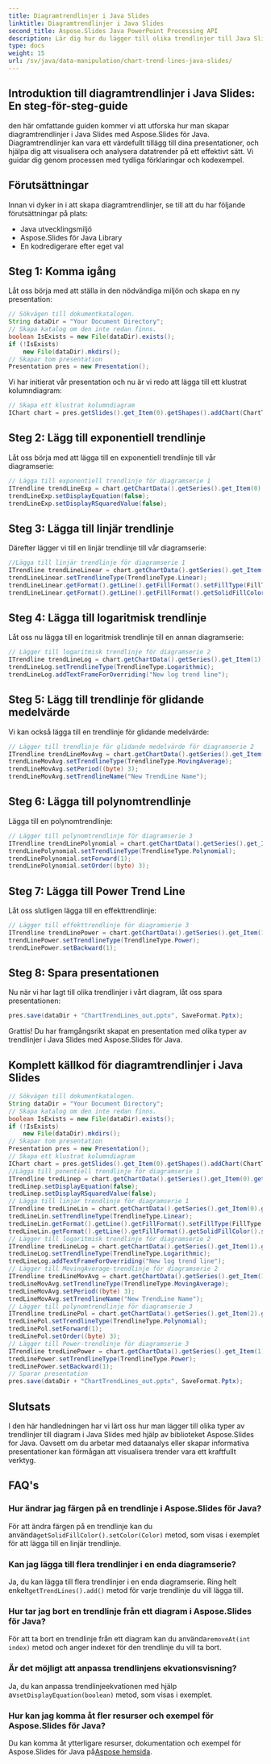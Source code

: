 ```yaml
---
title: Diagramtrendlinjer i Java Slides
linktitle: Diagramtrendlinjer i Java Slides
second_title: Aspose.Slides Java PowerPoint Processing API
description: Lär dig hur du lägger till olika trendlinjer till Java Slides med Aspose.Slides för Java. Steg-för-steg guide med kodexempel för effektiv datavisualisering.
type: docs
weight: 15
url: /sv/java/data-manipulation/chart-trend-lines-java-slides/
---
```


## Introduktion till diagramtrendlinjer i Java Slides: En steg-för-steg-guide

den här omfattande guiden kommer vi att utforska hur man skapar diagramtrendlinjer i Java Slides med Aspose.Slides för Java. Diagramtrendlinjer kan vara ett värdefullt tillägg till dina presentationer, och hjälpa dig att visualisera och analysera datatrender på ett effektivt sätt. Vi guidar dig genom processen med tydliga förklaringar och kodexempel.

## Förutsättningar

Innan vi dyker in i att skapa diagramtrendlinjer, se till att du har följande förutsättningar på plats:

- Java utvecklingsmiljö
- Aspose.Slides för Java Library
- En kodredigerare efter eget val

## Steg 1: Komma igång

Låt oss börja med att ställa in den nödvändiga miljön och skapa en ny presentation:

```java
// Sökvägen till dokumentkatalogen.
String dataDir = "Your Document Directory";
// Skapa katalog om den inte redan finns.
boolean IsExists = new File(dataDir).exists();
if (!IsExists)
    new File(dataDir).mkdirs();
// Skapar tom presentation
Presentation pres = new Presentation();
```

Vi har initierat vår presentation och nu är vi redo att lägga till ett klustrat kolumndiagram:

```java
// Skapa ett klustrat kolumndiagram
IChart chart = pres.getSlides().get_Item(0).getShapes().addChart(ChartType.ClusteredColumn, 20, 20, 500, 400);
```

## Steg 2: Lägg till exponentiell trendlinje

Låt oss börja med att lägga till en exponentiell trendlinje till vår diagramserie:

```java
// Lägga till exponentiell trendlinje för diagramserie 1
ITrendline trendLineExp = chart.getChartData().getSeries().get_Item(0).getTrendLines().add(TrendlineType.Exponential);
trendLineExp.setDisplayEquation(false);
trendLineExp.setDisplayRSquaredValue(false);
```

## Steg 3: Lägga till linjär trendlinje

Därefter lägger vi till en linjär trendlinje till vår diagramserie:

```java
//Lägga till linjär trendlinje för diagramserie 1
ITrendline trendLineLinear = chart.getChartData().getSeries().get_Item(0).getTrendLines().add(TrendlineType.Linear);
trendLineLinear.setTrendlineType(TrendlineType.Linear);
trendLineLinear.getFormat().getLine().getFillFormat().setFillType(FillType.Solid);
trendLineLinear.getFormat().getLine().getFillFormat().getSolidFillColor().setColor(Color.RED);
```

## Steg 4: Lägga till logaritmisk trendlinje

Låt oss nu lägga till en logaritmisk trendlinje till en annan diagramserie:

```java
// Lägger till logaritmisk trendlinje för diagramserie 2
ITrendline trendLineLog = chart.getChartData().getSeries().get_Item(1).getTrendLines().add(TrendlineType.Logarithmic);
trendLineLog.setTrendlineType(TrendlineType.Logarithmic);
trendLineLog.addTextFrameForOverriding("New log trend line");
```

## Steg 5: Lägg till trendlinje för glidande medelvärde

Vi kan också lägga till en trendlinje för glidande medelvärde:

```java
// Lägger till trendlinje för glidande medelvärde för diagramserie 2
ITrendline trendLineMovAvg = chart.getChartData().getSeries().get_Item(1).getTrendLines().add(TrendlineType.MovingAverage);
trendLineMovAvg.setTrendlineType(TrendlineType.MovingAverage);
trendLineMovAvg.setPeriod((byte) 3);
trendLineMovAvg.setTrendlineName("New TrendLine Name");
```

## Steg 6: Lägga till polynomtrendlinje

Lägga till en polynomtrendlinje:

```java
// Lägger till polynomtrendlinje för diagramserie 3
ITrendline trendLinePolynomial = chart.getChartData().getSeries().get_Item(2).getTrendLines().add(TrendlineType.Polynomial);
trendLinePolynomial.setTrendlineType(TrendlineType.Polynomial);
trendLinePolynomial.setForward(1);
trendLinePolynomial.setOrder((byte) 3);
```

## Steg 7: Lägga till Power Trend Line

Låt oss slutligen lägga till en effekttrendlinje:

```java
// Lägger till effekttrendlinje för diagramserie 3
ITrendline trendLinePower = chart.getChartData().getSeries().get_Item(1).getTrendLines().add(TrendlineType.Power);
trendLinePower.setTrendlineType(TrendlineType.Power);
trendLinePower.setBackward(1);
```

## Steg 8: Spara presentationen

Nu när vi har lagt till olika trendlinjer i vårt diagram, låt oss spara presentationen:

```java
pres.save(dataDir + "ChartTrendLines_out.pptx", SaveFormat.Pptx);
```

Grattis! Du har framgångsrikt skapat en presentation med olika typer av trendlinjer i Java Slides med Aspose.Slides för Java.

## Komplett källkod för diagramtrendlinjer i Java Slides

```java
// Sökvägen till dokumentkatalogen.
String dataDir = "Your Document Directory";
// Skapa katalog om den inte redan finns.
boolean IsExists = new File(dataDir).exists();
if (!IsExists)
	new File(dataDir).mkdirs();
// Skapar tom presentation
Presentation pres = new Presentation();
// Skapa ett klustrat kolumndiagram
IChart chart = pres.getSlides().get_Item(0).getShapes().addChart(ChartType.ClusteredColumn, 20, 20, 500, 400);
//Lägga till ponentiell trendlinje för diagramserie 1
ITrendline tredLinep = chart.getChartData().getSeries().get_Item(0).getTrendLines().add(TrendlineType.Exponential);
tredLinep.setDisplayEquation(false);
tredLinep.setDisplayRSquaredValue(false);
// Lägga till linjär trendlinje för diagramserie 1
ITrendline tredLineLin = chart.getChartData().getSeries().get_Item(0).getTrendLines().add(TrendlineType.Linear);
tredLineLin.setTrendlineType(TrendlineType.Linear);
tredLineLin.getFormat().getLine().getFillFormat().setFillType(FillType.Solid);
tredLineLin.getFormat().getLine().getFillFormat().getSolidFillColor().setColor(Color.RED);
// Lägger till logaritmisk trendlinje för diagramserie 2
ITrendline tredLineLog = chart.getChartData().getSeries().get_Item(1).getTrendLines().add(TrendlineType.Logarithmic);
tredLineLog.setTrendlineType(TrendlineType.Logarithmic);
tredLineLog.addTextFrameForOverriding("New log trend line");
// Lägger till MovingAverage-trendlinje för diagramserie 2
ITrendline tredLineMovAvg = chart.getChartData().getSeries().get_Item(1).getTrendLines().add(TrendlineType.MovingAverage);
tredLineMovAvg.setTrendlineType(TrendlineType.MovingAverage);
tredLineMovAvg.setPeriod((byte) 3);
tredLineMovAvg.setTrendlineName("New TrendLine Name");
// Lägger till polynomtrendlinje för diagramserie 3
ITrendline tredLinePol = chart.getChartData().getSeries().get_Item(2).getTrendLines().add(TrendlineType.Polynomial);
tredLinePol.setTrendlineType(TrendlineType.Polynomial);
tredLinePol.setForward(1);
tredLinePol.setOrder((byte) 3);
// Lägger till Power-trendlinje för diagramserie 3
ITrendline tredLinePower = chart.getChartData().getSeries().get_Item(1).getTrendLines().add(TrendlineType.Power);
tredLinePower.setTrendlineType(TrendlineType.Power);
tredLinePower.setBackward(1);
// Sparar presentation
pres.save(dataDir + "ChartTrendLines_out.pptx", SaveFormat.Pptx);
```

## Slutsats

I den här handledningen har vi lärt oss hur man lägger till olika typer av trendlinjer till diagram i Java Slides med hjälp av biblioteket Aspose.Slides for Java. Oavsett om du arbetar med dataanalys eller skapar informativa presentationer kan förmågan att visualisera trender vara ett kraftfullt verktyg.

## FAQ's

### Hur ändrar jag färgen på en trendlinje i Aspose.Slides för Java?

 För att ändra färgen på en trendlinje kan du använda`getSolidFillColor().setColor(Color)` metod, som visas i exemplet för att lägga till en linjär trendlinje.

### Kan jag lägga till flera trendlinjer i en enda diagramserie?

 Ja, du kan lägga till flera trendlinjer i en enda diagramserie. Ring helt enkelt`getTrendLines().add()` metod för varje trendlinje du vill lägga till.

### Hur tar jag bort en trendlinje från ett diagram i Aspose.Slides för Java?

 För att ta bort en trendlinje från ett diagram kan du använda`removeAt(int index)` metod och anger indexet för den trendlinje du vill ta bort.

### Är det möjligt att anpassa trendlinjens ekvationsvisning?

 Ja, du kan anpassa trendlinjeekvationen med hjälp av`setDisplayEquation(boolean)` metod, som visas i exemplet.

### Hur kan jag komma åt fler resurser och exempel för Aspose.Slides för Java?

 Du kan komma åt ytterligare resurser, dokumentation och exempel för Aspose.Slides för Java på[Aspose hemsida](https://reference.aspose.com/slides/java/).
